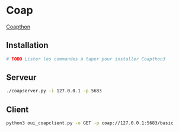 # Coap

[Coapthon](https://github.com/Tanganelli/CoAPthon)

## Installation 

```bash
# TODO Lister les commandes à taper pour installer Coapthon3
```

## Serveur 

```bash
./coapserver.py -i 127.0.0.1 -p 5683
```

## Client 

```bash
python3 oui_coapclient.py -o GET -p coap://127.0.0.1:5683/basic
```